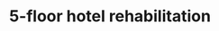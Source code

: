---
shortName: 5-star-hotel-rehab
title: 5-floor hotel rehabilitation
location: Avinguda de Bartomeu Riutort 142, Can Pastil
startYear: 2023
endYear: 2024
sponsor: Puro Group
mainImage: 
  url: /5-floor-hotel-rehab/IMG_20240306_092651.jpg
  description: ""
images:
  - url: /5-floor-hotel-rehab/IMG_20230913_104455.jpg
    description: ""
  - url: /5-floor-hotel-rehab/IMG_20231102_111226.jpg
    description: ""
  - url: /5-floor-hotel-rehab/IMG_20240306_092651.jpg
    description: ""
  - url: /5-floor-hotel-rehab/IMG_20240529_102135.jpg
    description: ""
  - url: /5-floor-hotel-rehab/IMG_20240529_102533.jpg
    description: ""
---